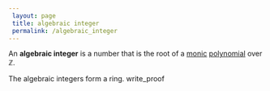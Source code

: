 ```yaml
---
 layout: page
 title: algebraic integer
 permalink: /algebraic_integer
---
```


An **algebraic integer** is a number that is the root of a [monic](https://defsmath.github.io/DefsMath/monic) [polynomial](https://defsmath.github.io/DefsMath/polynomial_ring) over $\mathbb Z$. 

The algebraic integers form a ring.
write_proof 